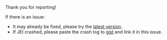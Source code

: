 Thank you for reporting!

If there is an issue:
 * It may already be fixed, please try the [latest version](http://minecraft.curseforge.com/projects/just-enough-items-jei/files).
 * If JEI crashed, please paste the crash log to [gist](https://gist.github.com/) and link it in this issue.
